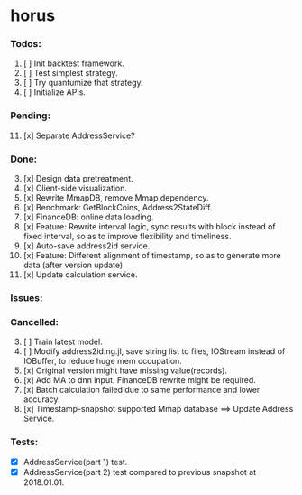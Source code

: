 # horus

### Todos:
1. [ ] Init backtest framework.
3. [ ] Test simplest strategy.
5. [ ] Try quantumize that strategy.
15. [ ] Initialize APIs.

### Pending:
11. [x] Separate AddressService?

### Done:
3. [x] Design data pretreatment.
3. [x] Client-side visualization.
1. [x] Rewrite MmapDB, remove Mmap dependency.
1. [x] Benchmark: GetBlockCoins, Address2StateDiff.
5. [x] FinanceDB: online data loading.
5. [x] Feature: Rewrite interval logic, sync results with block instead of fixed interval, so as to improve flexibility and timeliness.
5. [x] Auto-save address2id service.
7. [x] Feature: Different alignment of timestamp, so as to generate more data (after version update)
1. [x] Update calculation service.

### Issues:

### Cancelled:
3. [ ] Train latest model.
5. [ ] Modify address2id.ng.jl, save string list to files, IOStream instead of IOBuffer, to reduce huge mem occupation.
7. [x] Original version might have missing value(records).
9. [x] Add MA to dnn input. FinanceDB rewrite might be required.
5. [x] Batch calculation failed due to same performance and lower accuracy.
3. [x] Timestamp-snapshot supported Mmap database ==> Update Address Service.

### Tests:
- [x] AddressService(part 1) test.
- [x] AddressService(part 2) test compared to previous snapshot at 2018.01.01.
